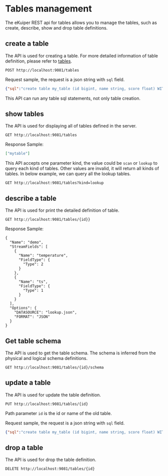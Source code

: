 # Tables management

The eKuiper REST api for tables allows you to manage the tables, such as create, describe, show and drop table definitions.

## create a table

The API is used for creating a table. For more detailed information of table definition, please refer to [tables](../../sqls/tables.md).

```shell
POST http://localhost:9081/tables
```

Request sample, the request is a json string with `sql` field.

```json
{"sql":"create table my_table (id bigint, name string, score float) WITH ( datasource = \"lookup.json\", FORMAT = \"json\", KEY = \"id\")"}
```

This API can run any table sql statements, not only table creation.

## show tables

The API is used for displaying all of tables defined in the server.

```shell
GET http://localhost:9081/tables
```

Response Sample:

```json
["mytable"]
```

This API accepts one parameter kind, the value could be `scan` or `lookup` to query each kind of tables. Other values are invalid, it will return all kinds of tables. In below example, we can query all the lookup tables.

```shell
GET http://localhost:9081/tables?kind=lookup
```

## describe a table

The API is used for print the detailed definition of table.

```shell
GET http://localhost:9081/tables/{id}}
```

Response Sample:

```shell
{
  "Name": "demo",
  "StreamFields": [
    {
      "Name": "temperature",
      "FieldType": {
        "Type": 2
      }
    },
    {
      "Name": "ts",
      "FieldType": {
        "Type": 1
      }
    }
  ],
  "Options": {
    "DATASOURCE": "lookup.json",
    "FORMAT": "JSON"
  }
}
```

## Get table schema

The API is used to get the table schema. The schema is inferred from the physical and logical schema definitions.

```shell
GET http://localhost:9081/tables/{id}/schema
```

## update a table

The API is used for update the table definition.

```shell
PUT http://localhost:9081/tables/{id}
```

Path parameter `id` is the id or name of the old table.

Request sample, the request is a json string with `sql` field.

```json
{"sql":"create table my_table (id bigint, name string, score float) WITH ( datasource = \"topic/temperature\", FORMAT = \"json\", KEY = \"id\")"}
```

## drop a table

The API is used for drop the table definition.

```shell
DELETE http://localhost:9081/tables/{id}
```
